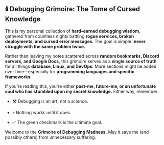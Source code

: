 ## 🕯️ Debugging Grimoire: The Tome of Cursed Knowledge

This is my personal collection of **hard-earned debugging wisdom**, gathered from countless nights battling **rogue services, broken deployments, and cursed error messages.** The goal is simple: **never struggle with the same problem twice.**

Rather than leaving my notes scattered across **random bookmarks, Discord servers, and Google Docs**, this grimoire serves as a **single source of truth** for all things **database, Linux, and DevOps.** More sections might be added over time—especially for **programming languages and specific frameworks.**

If you're reading this, you're either **past-me, future-me, or an unfortunate soul who has stumbled upon my secret knowledge.** Either way, remember:

- 🛠️ Debugging is an art, not a science.

- 💀 Nothing works until it does.

- ✅ The green checkmark is the ultimate goal.

Welcome to the **Grimoire of Debugging Madness.** May it save me (and possibly others) from unnecessary suffering.
